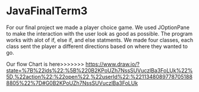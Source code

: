 # JavaFinalTerm3
For our final project we made a player choice game. We used JOptionPane to make the interaction with the user look as good as possible.
The program works with alot of if, else if, and else statments. We made four classes, each class sent the player a different directions based on where they wanted to go. 

Our flow Chart is here>>>>>>> https://www.draw.io/?state=%7B%22ids%22:%5B%220B2KPoUZh7NssSUVuczlBa3FoLUk%22%5D,%22action%22:%22open%22,%22userId%22:%22113480897787051888805%22%7D#G0B2KPoUZh7NssSUVuczlBa3FoLUk
